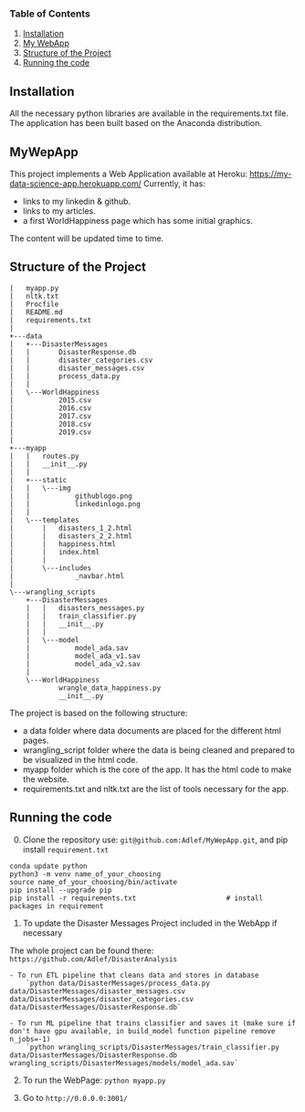### Table of Contents

1. [Installation](#installation)
2. [My WebApp](#mywebapp)
3. [Structure of the Project](#structure)
4. [Running the code](#running)

## Installation <a name="installation"></a>

All the necessary python libraries are available in the requirements.txt file. The application has been built based on the Anaconda distribution.

## MyWepApp <a name="mywebapp"></a>

This project implements a Web Application available at Heroku: https://my-data-science-app.herokuapp.com/
Currently, it has:
- links to my linkedin & github.
- links to my articles.
- a first WorldHappiness page which has some initial graphics.

The content will be updated time to time.

## Structure of the Project <a name="structure"></a>

```
|   myapp.py
|   nltk.txt
|   Procfile
|   README.md
|   requirements.txt
|   
+---data
|   +---DisasterMessages
|   |       DisasterResponse.db
|   |       disaster_categories.csv
|   |       disaster_messages.csv
|   |       process_data.py
|   |       
|   \---WorldHappiness
|           2015.csv
|           2016.csv
|           2017.csv
|           2018.csv
|           2019.csv
|           
+---myapp
|   |   routes.py
|   |   __init__.py
|   |   
|   +---static
|   |   \---img
|   |           githublogo.png
|   |           linkedinlogo.png
|   |           
|   \---templates
|       |   disasters_1_2.html
|       |   disasters_2_2.html
|       |   happiness.html
|       |   index.html
|       |   
|       \---includes
|               _navbar.html
|               
\---wrangling_scripts
    +---DisasterMessages
    |   |   disasters_messages.py
    |   |   train_classifier.py
    |   |   __init__.py
    |   |   
    |   \---model
    |           model_ada.sav
    |           model_ada_v1.sav
    |           model_ada_v2.sav
    |           
    \---WorldHappiness
            wrangle_data_happiness.py
            __init__.py
```
The project is based on the following structure:
- a data folder where data documents are placed for the different html pages.
- wrangling_script folder where the data is being cleaned and prepared to be visualized in the html code.
- myapp folder which is the core of the app. It has the html code to make the website.
- requirements.txt and nltk.txt are the list of tools necessary for the app.

## Running the code <a name="running"></a>

0. Clone the repository use: `git@github.com:Adlef/MyWepApp.git`, and pip install `requirement.txt`
```
conda update python
python3 -m venv name_of_your_choosing
source name_of_your_choosing/bin/activate
pip install --upgrade pip
pip install -r requirements.txt                      # install packages in requirement
```

1. To update the Disaster Messages Project included in the WebApp if necessary

The whole project can be found there: `https://github.com/Adlef/DisasterAnalysis`

    - To run ETL pipeline that cleans data and stores in database
        `python data/DisasterMessages/process_data.py data/DisasterMessages/disaster_messages.csv data/DisasterMessages/disaster_categories.csv data/DisasterMessages/DisasterResponse.db`

    - To run ML pipeline that trains classifier and saves it (make sure if don't have gpu available, in build_model function pipeline remove n_jobs=-1)
        `python wrangling_scripts/DisasterMessages/train_classifier.py data/DisasterMessages/DisasterResponse.db wrangling_scripts/DisasterMessages/models/model_ada.sav`

2. To run the WebPage: `python myapp.py`

3. Go to `http://0.0.0.0:3001/`